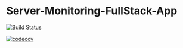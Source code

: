 # Server-Monitoring-FullStack-App

[![Build Status](https://travis-ci.org/AbdQaadir/Server-Monitoring-FullStack-App.svg?branch=master)](https://travis-ci.org/AbdQaadir/Server-Monitoring-FullStack-App)

[![codecov](https://codecov.io/gh/AbdQaadir/Server-Monitoring-FullStack-App/branch/master/graph/badge.svg)](https://codecov.io/gh/AbdQaadir/Server-Monitoring-FullStack-App)
